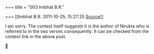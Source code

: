+++
title = "003 hnbhat B.R."

+++
[[hnbhat B.R.	2011-10-25, 15:27:25 [Source](https://groups.google.com/g/bvparishat/c/kOU_iaA-GJ4)]]



I am sorry. The context itself suggests it is the author of Nirukta who is referred to in the two verses consequently. It can be checked from the context link in the above post.



